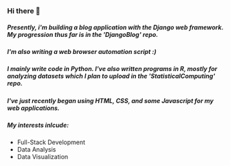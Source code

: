 ### Hi there 👋

##### Presently, i'm building a blog application with the Django web framework. My progression thus far is in the 'DjangoBlog' repo. 
##### I'm also writing a web browser automation script :) 

##### I mainly write code in Python. I've also written programs in R, mostly for analyzing datasets which I plan to upload in the 'StatisticalComputing' repo. 
##### I've just recently began using HTML, CSS, and some Javascript for my web applications.

##### My interests inlcude:
* Full-Stack Development
* Data Analysis
* Data Visualization
